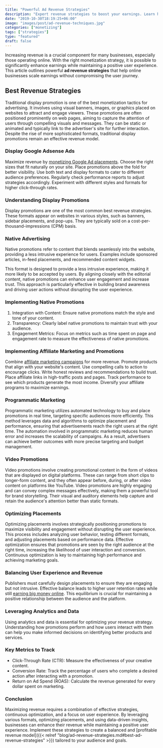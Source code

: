 ```yaml
---
title: "Powerful Ad Revenue Strategies"
description: "Expert revenue strategies to boost your earnings. Learn how to optimize placements, balance user experience, and increase ROI with actionable insights."
date: "2019-10-30T18:19:25+06:00"
image: "images/post/ad-revenue-techniques.jpg"
categories: ["monetizing"]
tags: ["strategies"]
type: "featured"
draft: false
---
```


Increasing revenue is a crucial component for many businesses, especially those operating online. With the right monetization strategy, it is possible to significantly enhance earnings while maintaining a positive user experience. This article outlines powerful **ad revenue strategies** that help online businesses scale earnings without compromising the user journey.

## Best Revenue Strategies

Traditional display promotion is one of the best monetization tactics for advertising. It involves using visual banners, images, or graphics placed on websites to attract and engage viewers. These promotions are often positioned prominently on web pages, aiming to capture the attention of users through compelling visuals and messages. They can be static or animated and typically link to the advertiser's site for further interaction. Despite the rise of more sophisticated formats, traditional display promotions remain an effective revenue model.

### Display Google Adsense Ads

Maximize revenue by [monetizing Google Ad placements](/blog/google-adsense-monetization/). Choose the right sizes that fit naturally on your site. Place promotions above the fold for better visibility. Use both text and display formats to cater to different audience preferences. Regularly check performance reports to adjust strategies accordingly. Experiment with different styles and formats for higher click-through rates.

### Understanding Display Promotions

Display promotions are one of the most common best revenue strategies. These formats appear on websites in various styles, such as banners, sidebar placements, and pop-ups. They are typically sold on a cost-per-thousand-impressions (CPM) basis.

### Native Advertising

Native promotions refer to content that blends seamlessly into the website, providing a less intrusive experience for users. Examples include sponsored articles, in-feed placements, and recommended content widgets.

This format is designed to provide a less intrusive experience, making it more likely to be accepted by users. By aligning closely with the editorial content, native promotions can enhance user engagement and increase trust. This approach is particularly effective in building brand awareness and driving user actions without disrupting the user experience.

### Implementing Native Promotions

1. Integration with Content: Ensure native promotions match the style and tone of your content.
2. Transparency: Clearly label native promotions to maintain trust with your audience.
3. Engagement Metrics: Focus on metrics such as time spent on page and engagement rate to measure the effectiveness of native promotions.

### Implementing Affiliate Marketing and Promotions

Combine [affiliate marketing campaigns](/blog/affiliate-marketing-fundamentals/) for more revenue. Promote products that align with your website's content. Use compelling calls to action to encourage clicks. Write honest reviews and recommendations to build trust. Place affiliate links in high-traffic posts and pages. Track performance to see which products generate the most income. Diversify your affiliate programs to maximize earnings.

### Programmatic Marketing

Programmatic marketing utilizes automated technology to buy and place promotions in real time, targeting specific audiences more efficiently. This method leverages data and algorithms to optimize placement and performance, ensuring that advertisements reach the right users at the right time. The automation involved in programmatic marketing reduces human error and increases the scalability of campaigns. As a result, advertisers can achieve better outcomes with more precise targeting and budget management.

### Video Promotions

Video promotions involve creating promotional content in the form of videos that are displayed on digital platforms. These can range from short clips to longer-form content, and they often appear before, during, or after video content on platforms like YouTube. Video promotions are highly engaging and can convey complex messages effectively, making them a powerful tool for brand storytelling. Their visual and auditory elements help capture and retain the audience's attention better than static formats.

### Optimizing Placements

Optimizing placements involves strategically positioning promotions to maximize visibility and engagement without disrupting the user experience. This process includes analyzing user behavior, testing different formats, and adjusting placements based on performance data. Effective optimization ensures that promotions are seen by the right audience at the right time, increasing the likelihood of user interaction and conversion. Continuous optimization is key to maintaining high performance and achieving marketing goals.

### Balancing User Experience and Revenue

Publishers must carefully design placements to ensure they are engaging but not intrusive. Effective balance leads to higher user retention rates while still [earning big money online](/blog/ways-to-make-money/). This equilibrium is crucial for maintaining a positive relationship between the audience and the platform.

### Leveraging Analytics and Data

Using analytics and data is essential for optimizing your revenue strategy. Understanding how promotions perform and how users interact with them can help you make informed decisions on identifying better products and services.

### Key Metrics to Track

- Click-Through Rate (CTR): Measure the effectiveness of your creative content.
- Conversion Rate: Track the percentage of users who complete a desired action after interacting with a promotion.
- Return on Ad Spend (ROAS): Calculate the revenue generated for every dollar spent on marketing.

### Conclusion

Maximizing revenue requires a combination of effective strategies, continuous optimization, and a focus on user experience. By leveraging various formats, optimizing placements, and using data-driven insights, businesses can enhance their revenue while maintaining a positive user experience. Implement these strategies to create a balanced and [profitable revenue model]({{< relref "blog/ad-revenue-strategies.md#best-ad-revenue-strategies" >}}) tailored to your audience and goals.
